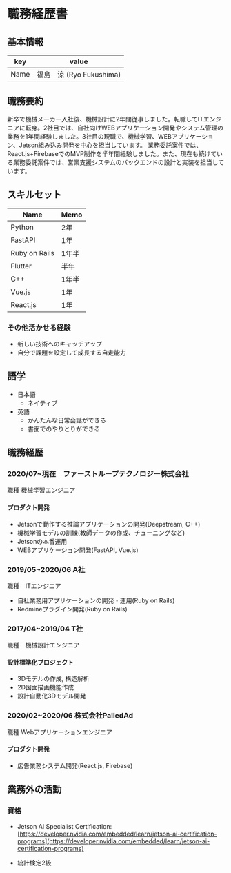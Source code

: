 # 職務経歴書

## 基本情報

|key|value|
|---|-----|
|Name|福島　涼 (Ryo Fukushima)|

## 職務要約

新卒で機械メーカー入社後、機械設計に2年間従事しました。転職してITエンジニアに転身。2社目では、自社向けWEBアプリケーション開発やシステム管理の業務を1年間経験しました。3社目の現職で、機械学習、WEBアプリケーション、Jetson組み込み開発を中心を担当しています。
業務委託案件では、React.js+FirebaseでのMVP制作を半年間経験しました。また、現在も続けている業務委託案件では、営業支援システムのバックエンドの設計と実装を担当しています。

## スキルセット

|Name |Memo |
|-- |- |
|Python |2年 |
|FastAPI |1年 |
|Ruby on Rails |1年半|
|Flutter|半年|
|C++|1年半|
|Vue.js|1年|
|React.js|1年|

### その他活かせる経験
- 新しい技術へのキャッチアップ
- 自分で課題を設定して成長する自走能力

## 語学

- 日本語
  - ネイティブ
- 英語
  - かんたんな日常会話ができる
  - 書面でのやりとりができる

## 職務経歴

### 2020/07~現在　ファーストループテクノロジー株式会社

職種	機械学習エンジニア
#### プロダクト開発
- Jetsonで動作する推論アプリケーションの開発(Deepstream, C++)
- 機械学習モデルの訓練(教師データの作成、チューニングなど)  
- Jetsonの本番運用
- WEBアプリケーション開発(FastAPI, Vue.js)

### 2019/05~2020/06 A社

職種　ITエンジニア

- 自社業務用アプリケーションの開発・運用(Ruby on Rails)
- Redmineプラグイン開発(Ruby on Rails)

### 2017/04~2019/04 T社

職種　機械設計エンジニア

#### 設計標準化プロジェクト

- 3Dモデルの作成, 構造解析
- 2D図面描画機能作成
- 設計自動化3Dモデル開発

### 2020/02~2020/06 株式会社PalledAd
職種	Webアプリケーションエンジニア
#### プロダクト開発

- 広告業務システム開発(React.js, Firebase)

## 業務外の活動

<!-- 
### 社外プロジェクト
* []()

### 過去の登壇資料
* []()

### 受賞歴
* []()

### 執筆歴
* []()
-->

### 資格

* Jetson AI Specialist Certification: [https://developer.nvidia.com/embedded/learn/jetson-ai-certification-programs](https://developer.nvidia.com/embedded/learn/jetson-ai-certification-programs)

* 統計検定2級
